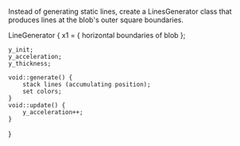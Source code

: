 Instead of generating static lines, create a LinesGenerator class that produces lines at the blob's outer square boundaries.

LineGenerator {
    x1 = { horizontal boundaries of blob };
    
    y_init;
    y_acceleration;
    y_thickness;
    
    void::generate() {
        stack lines (accumulating position);
        set colors;
    }
    void::update() {
        y_acceleration++;
    }
}